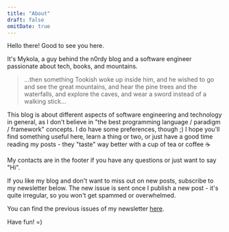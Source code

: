```yaml
---
title: "About"
draft: false
omitDate: true
---
```


Hello there! Good to see you here.

It's Mykola, a guy behind the n0rdy blog and a software engineer passionate about tech, books, and mountains.

> ...then something Tookish woke up inside him, and he wished to go and see the great mountains, and hear the pine trees and the waterfalls, and explore the caves, and wear a sword instead of a walking stick...

This blog is about different aspects of software engineering and technology in general, as I don't believe in "the best programming language / paradigm / framework" concepts. I do have some preferences, though ;)
I hope you'll find something useful here, learn a thing or two, or just have a good time reading my posts - they "taste" way better with a cup of tea or coffee ☕️

My contacts are in the footer if you have any questions or just want to say "Hi".

If you like my blog and don't want to miss out on new posts, subscribe to my newsletter below.
The new issue is sent once I publish a new post - it's quite irregular, so you won't get spammed or overwhelmed.

You can find the previous issues of my newsletter [here](https://mail.n0rdy.foo/archive).

Have fun! =)